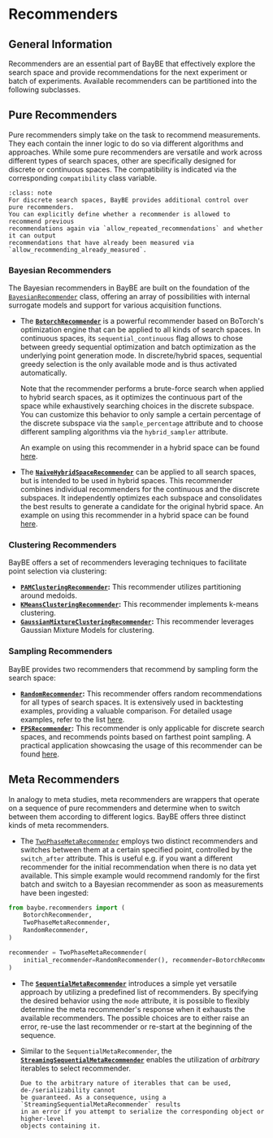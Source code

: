 # Recommenders

## General Information

Recommenders are an essential part of BayBE that effectively explore the search space
and provide recommendations for the next experiment or batch of experiments.
Available recommenders can be partitioned into the following subclasses.

## Pure Recommenders

Pure recommenders simply take on the task to recommend measurements. They each contain
the inner logic to do so via different algorithms and approaches.
While some pure recommenders are versatile and work across different types of search
spaces, other are specifically designed for discrete or continuous spaces. The
compatibility is indicated via the corresponding `compatibility` class variable.

```{admonition} Additional Options for Discrete Search Spaces
:class: note
For discrete search spaces, BayBE provides additional control over pure recommenders.
You can explicitly define whether a recommender is allowed to recommend previous 
recommendations again via `allow_repeated_recommendations` and whether it can output
recommendations that have already been measured via
`allow_recommending_already_measured`. 
```

### Bayesian Recommenders

The Bayesian recommenders in BayBE are built on the foundation of the
[`BayesianRecommender`](baybe.recommenders.pure.bayesian.base.BayesianRecommender)
class, offering an array of possibilities with internal surrogate models and support
for various acquisition functions.

* The **[`BotorchRecommender`](baybe.recommenders.pure.bayesian.botorch.BotorchRecommender)**
  is a powerful recommender based on BoTorch's optimization engine that can be applied
  to all kinds of search spaces. In continuous spaces, its `sequential_continuous` flag
  allows to chose between greedy sequential optimization and batch optimization as the
  underlying point generation mode. In discrete/hybrid spaces, sequential greedy
  selection is the only available mode and is thus activated automatically.
  
  Note that the recommender performs a brute-force search when applied to hybrid search
  spaces, as it optimizes the continuous part of the space while exhaustively searching
  choices in the discrete subspace. You can customize this behavior to only sample a
  certain percentage of the discrete subspace via the `sample_percentage` attribute and
  to choose different sampling algorithms via the `hybrid_sampler` attribute.
  
  An example on using this recommender in a hybrid space can be found
  [here](./../../examples/Backtesting/hybrid).

* The **[`NaiveHybridSpaceRecommender`](baybe.recommenders.naive.NaiveHybridSpaceRecommender)**
  can be applied to all search spaces, but is intended to be used in hybrid spaces.
  This recommender combines individual recommenders for the continuous and the discrete
  subspaces. It independently optimizes each subspace and consolidates the best results
  to generate a candidate for the original hybrid space. An example on using this
  recommender in a hybrid space can be found [here](./../../examples/Backtesting/hybrid).

### Clustering Recommenders

BayBE offers a set of recommenders leveraging techniques to facilitate point selection
via clustering:
* **[`PAMClusteringRecommender`](baybe.recommenders.pure.nonpredictive.clustering.PAMClusteringRecommender):**
  This recommender utilizes partitioning around medoids.
* **[`KMeansClusteringRecommender`](baybe.recommenders.pure.nonpredictive.clustering.KMeansClusteringRecommender):**
  This recommender implements k-means clustering.
* **[`GaussianMixtureClusteringRecommender`](baybe.recommenders.pure.nonpredictive.clustering.GaussianMixtureClusteringRecommender):**
  This recommender leverages Gaussian Mixture Models for clustering.

### Sampling Recommenders

BayBE provides two recommenders that recommend by sampling form the search space:
* **[`RandomRecommender`](baybe.recommenders.pure.nonpredictive.sampling.RandomRecommender):**
  This recommender offers random recommendations for all types of search spaces.
  It is extensively used in backtesting examples, providing a valuable comparison.
  For detailed usage examples, refer to the list
  [here](./../../examples/Backtesting/Backtesting).
* **[`FPSRecommender`](baybe.recommenders.pure.nonpredictive.sampling.FPSRecommender):**
  This recommender is only applicable for discrete search spaces, and recommends points
  based on farthest point sampling. A practical application showcasing the usage of
  this recommender can be found
  [here](./../../examples/Custom_Surrogates/surrogate_params).

## Meta Recommenders

In analogy to meta studies, meta recommenders are wrappers that operate on a sequence
of pure recommenders and determine when to switch between them according to different
logics. BayBE offers three distinct kinds of meta recommenders.

* The
  [`TwoPhaseMetaRecommender`](baybe.recommenders.meta.sequential.TwoPhaseMetaRecommender)
  employs two distinct recommenders and switches between them at a certain specified
  point, controlled by the `switch_after` attribute. This is useful e.g. if you want a
  different recommender for the initial recommendation when there is no data yet
  available. This simple example would recommend randomly for the first batch and switch
  to a Bayesian recommender as soon as measurements have been ingested:
```python
from baybe.recommenders import (
    BotorchRecommender,
    TwoPhaseMetaRecommender,
    RandomRecommender,
)

recommender = TwoPhaseMetaRecommender(
    initial_recommender=RandomRecommender(), recommender=BotorchRecommender()
)
```

* The **[`SequentialMetaRecommender`](baybe.recommenders.meta.sequential.SequentialMetaRecommender)**
  introduces a simple yet versatile approach by utilizing a predefined list of
  recommenders. By specifying the desired behavior using the `mode` attribute, it is
  possible to flexibly determine the meta recommender's response when it exhausts the 
  available recommenders. The possible choices are to either raise an error, re-use the
  last recommender or re-start at the beginning of the sequence.

* Similar to the `SequentialMetaRecommender`, the
  **[`StreamingSequentialMetaRecommender`](baybe.recommenders.meta.sequential.StreamingSequentialMetaRecommender)**
  enables the utilization of *arbitrary* iterables to select recommender.

  ```{warning}
  Due to the arbitrary nature of iterables that can be used, de-/serializability cannot
  be guaranteed. As a consequence, using a `StreamingSequentialMetaRecommender` results
  in an error if you attempt to serialize the corresponding object or higher-level
  objects containing it.
  ```